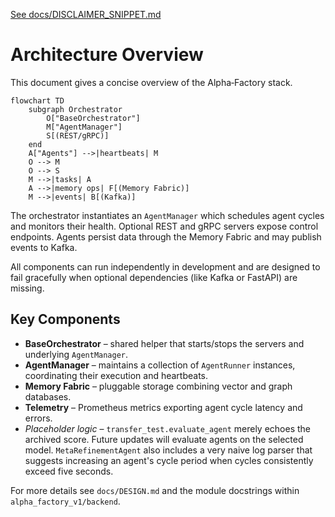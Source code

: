 [See docs/DISCLAIMER_SNIPPET.md](../docs/DISCLAIMER_SNIPPET.md)

# Architecture Overview

This document gives a concise overview of the Alpha‑Factory stack.

```mermaid
flowchart TD
    subgraph Orchestrator
        O["BaseOrchestrator"]
        M["AgentManager"]
        S[(REST/gRPC)]
    end
    A["Agents"] -->|heartbeats| M
    O --> M
    O --> S
    M -->|tasks| A
    A -->|memory ops| F[(Memory Fabric)]
    M -->|events| B[(Kafka)]
```

The orchestrator instantiates an `AgentManager` which schedules agent cycles and
monitors their health. Optional REST and gRPC servers expose control endpoints.
Agents persist data through the Memory Fabric and may publish events to Kafka.

All components can run independently in development and are designed to fail
gracefully when optional dependencies (like Kafka or FastAPI) are missing.

## Key Components

- **BaseOrchestrator** – shared helper that starts/stops the servers and
  underlying `AgentManager`.
- **AgentManager** – maintains a collection of `AgentRunner` instances,
  coordinating their execution and heartbeats.
- **Memory Fabric** – pluggable storage combining vector and graph databases.
- **Telemetry** – Prometheus metrics exporting agent cycle latency and errors.
- *Placeholder logic* – `transfer_test.evaluate_agent` merely echoes the
  archived score. Future updates will evaluate agents on the selected model.
  `MetaRefinementAgent` also includes a very naive log parser that suggests
  increasing an agent's cycle period when cycles consistently exceed five
  seconds.

For more details see `docs/DESIGN.md` and the module docstrings within
`alpha_factory_v1/backend`.
